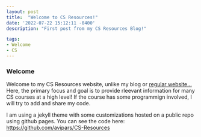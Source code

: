 ```yaml
---
layout: post
title:  "Welcome to CS Resources!"
date: '2022-07-22 15:12:11 -0400'
description: "First post from my CS Resources Blog!"

tags:
- Welcome
- CS
---
```


### Welcome

Welcome to my CS Resources website, unlike my blog or [regular website...](https://www.aviparshan.com)
Here, the primary focus and goal is to provide rleevant information for many CS courses at a high level! 
If the course has some programmign involved, I will try to add and share my code. 

I am using a jekyll theme with some customizations hosted on a public repo using github pages. 
You can see the code here: https://github.com/avipars/CS-Resources